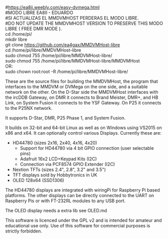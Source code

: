 #<a href="https://ea8ii.weebly.com/easy-dvmega.html" target="_blank">https://ea8ii.weebly.com/easy-dvmega.html</a><br>
#MODO LIBRE EA8II - EDUARDO<br>
#SI ACTUALIZAS EL MMDVMHOST PERDERAS EL MODO LIBRE.<br>
#DO NOT UPDATE THE MMDVMHOST VERSION TO PRESERVE THIS MODO LIBRE ( FREE DMR MODE ).<br>
cd /home/pi/ <br>
mkdir libre <br>
git clone https://github.com/ea4gax/MMDVMHost-libre <br>
cd /home/pi/libre/MMDVMHost-libre <br>
sudo chmod 755 /home/pi/libre/MMDVMHost-libre/ <br>
sudo chmod 755 /home/pi/libre/MMDVMHost-libre/MMDVMHost <br>
OR:<br>
sudo chown root:root -R /home/pi/libre/MMDVMHost-libre/ <br>
 
These are the source files for building the MMDVMHost, the program that interfaces to the MMDVM or DVMega on the one side, and a suitable network on the other. On the D-Star side the MMDVMHost interfaces with the ircDDB Gateway, on DMR it connects to Brand Meister, DMR+, and HB Link, on System Fusion it connects to the YSF Gateway. On P25 it connects to the P25NX network.

It supports D-Star, DMR, P25 Phase 1, and System Fusion.

It builds on 32-bit and 64-bit Linux as well as on Windows using VS2015 on x86 and x64. It can optionally control various Displays. Currently these are:

- HD44780 (sizes 2x16, 2x40, 4x16, 4x20)
	- Support for HD44780 via 4 bit GPIO connection (user selectable pins)
	- Adafruit 16x2 LCD+Keypad Kits (I2C)
	- Connection via PCF8574 GPIO Extender (I2C)
- Nextion TFTs (sizes 2.4", 2.8", 3.2" and 3.5")
- TFT displays sold by Hobbytronics in UK
- OLED 128x64 (SSD1306)

The HD44780 displays are integrated with wiringPi for Raspberry Pi based platforms. The other displays can be directly connected to the UART on Raspberry Pis or with FT-232RL modules to any USB port.

The OLED display needs a extra lib see OLED.md

This software is licenced under the GPL v2 and is intended for amateur and educational use only. Use of this software for commercial purposes is strictly forbidden.
